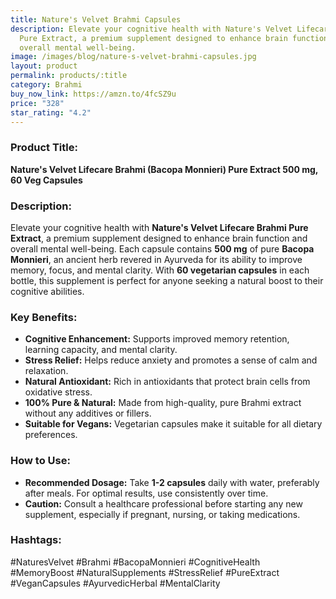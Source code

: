 ```yaml
---
title: Nature's Velvet Brahmi Capsules
description: Elevate your cognitive health with Nature's Velvet Lifecare Brahmi
  Pure Extract, a premium supplement designed to enhance brain function and
  overall mental well-being.
image: /images/blog/nature-s-velvet-brahmi-capsules.jpg
layout: product
permalink: products/:title
category: Brahmi
buy_now_link: https://amzn.to/4fcSZ9u
price: "328"
star_rating: "4.2"
---
```

### Product Title:
**Nature's Velvet Lifecare Brahmi (Bacopa Monnieri) Pure Extract 500 mg, 60 Veg Capsules**

### Description:
Elevate your cognitive health with **Nature's Velvet Lifecare Brahmi Pure Extract**, a premium supplement designed to enhance brain function and overall mental well-being. Each capsule contains **500 mg** of pure **Bacopa Monnieri**, an ancient herb revered in Ayurveda for its ability to improve memory, focus, and mental clarity. With **60 vegetarian capsules** in each bottle, this supplement is perfect for anyone seeking a natural boost to their cognitive abilities.

### Key Benefits:
- **Cognitive Enhancement:** Supports improved memory retention, learning capacity, and mental clarity.
- **Stress Relief:** Helps reduce anxiety and promotes a sense of calm and relaxation.
- **Natural Antioxidant:** Rich in antioxidants that protect brain cells from oxidative stress.
- **100% Pure & Natural:** Made from high-quality, pure Brahmi extract without any additives or fillers.
- **Suitable for Vegans:** Vegetarian capsules make it suitable for all dietary preferences.

### How to Use:
- **Recommended Dosage:** Take **1-2 capsules** daily with water, preferably after meals. For optimal results, use consistently over time.
- **Caution:** Consult a healthcare professional before starting any new supplement, especially if pregnant, nursing, or taking medications.

### Hashtags:
#NaturesVelvet #Brahmi #BacopaMonnieri #CognitiveHealth #MemoryBoost #NaturalSupplements #StressRelief #PureExtract #VeganCapsules #AyurvedicHerbal #MentalClarity

